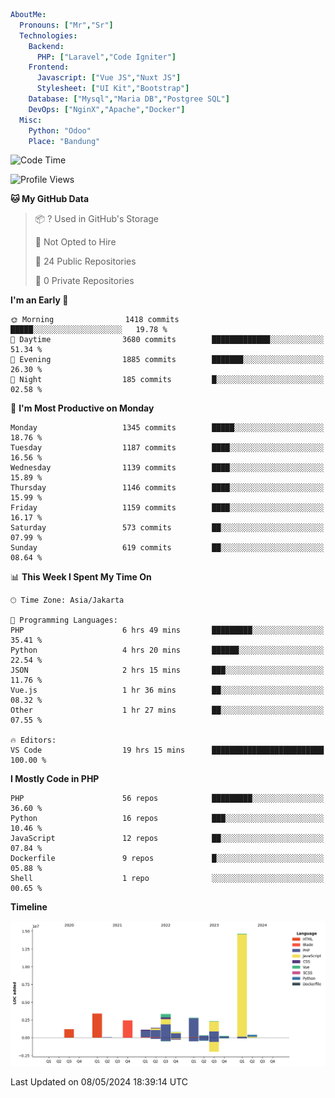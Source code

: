 ```yaml
AboutMe:
  Pronouns: ["Mr","Sr"]
  Technologies:
    Backend:
      PHP: ["Laravel","Code Igniter"]
    Frontend:
      Javascript: ["Vue JS","Nuxt JS"]
      Stylesheet: ["UI Kit","Bootstrap"]
    Database: ["Mysql","Maria DB","Postgree SQL"]
    DevOps: ["NginX","Apache","Docker"]
  Misc:
    Python: "Odoo"
    Place: "Bandung"
```

<!--START_SECTION:waka-->
![Code Time](http://img.shields.io/badge/Code%20Time-1%2C393%20hrs%205%20mins-blue)

![Profile Views](http://img.shields.io/badge/Profile%20Views-0-blue)

**🐱 My GitHub Data** 

> 📦 ? Used in GitHub's Storage 
 > 
> 🚫 Not Opted to Hire
 > 
> 📜 24 Public Repositories 
 > 
> 🔑 0 Private Repositories 
 > 
**I'm an Early 🐤** 

```text
🌞 Morning                1418 commits        █████░░░░░░░░░░░░░░░░░░░░   19.78 % 
🌆 Daytime                3680 commits        █████████████░░░░░░░░░░░░   51.34 % 
🌃 Evening                1885 commits        ███████░░░░░░░░░░░░░░░░░░   26.30 % 
🌙 Night                  185 commits         █░░░░░░░░░░░░░░░░░░░░░░░░   02.58 % 
```
📅 **I'm Most Productive on Monday** 

```text
Monday                   1345 commits        █████░░░░░░░░░░░░░░░░░░░░   18.76 % 
Tuesday                  1187 commits        ████░░░░░░░░░░░░░░░░░░░░░   16.56 % 
Wednesday                1139 commits        ████░░░░░░░░░░░░░░░░░░░░░   15.89 % 
Thursday                 1146 commits        ████░░░░░░░░░░░░░░░░░░░░░   15.99 % 
Friday                   1159 commits        ████░░░░░░░░░░░░░░░░░░░░░   16.17 % 
Saturday                 573 commits         ██░░░░░░░░░░░░░░░░░░░░░░░   07.99 % 
Sunday                   619 commits         ██░░░░░░░░░░░░░░░░░░░░░░░   08.64 % 
```


📊 **This Week I Spent My Time On** 

```text
🕑︎ Time Zone: Asia/Jakarta

💬 Programming Languages: 
PHP                      6 hrs 49 mins       █████████░░░░░░░░░░░░░░░░   35.41 % 
Python                   4 hrs 20 mins       ██████░░░░░░░░░░░░░░░░░░░   22.54 % 
JSON                     2 hrs 15 mins       ███░░░░░░░░░░░░░░░░░░░░░░   11.76 % 
Vue.js                   1 hr 36 mins        ██░░░░░░░░░░░░░░░░░░░░░░░   08.32 % 
Other                    1 hr 27 mins        ██░░░░░░░░░░░░░░░░░░░░░░░   07.55 % 

🔥 Editors: 
VS Code                  19 hrs 15 mins      █████████████████████████   100.00 % 
```

**I Mostly Code in PHP** 

```text
PHP                      56 repos            █████████░░░░░░░░░░░░░░░░   36.60 % 
Python                   16 repos            ███░░░░░░░░░░░░░░░░░░░░░░   10.46 % 
JavaScript               12 repos            ██░░░░░░░░░░░░░░░░░░░░░░░   07.84 % 
Dockerfile               9 repos             █░░░░░░░░░░░░░░░░░░░░░░░░   05.88 % 
Shell                    1 repo              ░░░░░░░░░░░░░░░░░░░░░░░░░   00.65 % 
```



**Timeline**

![Lines of Code chart](https://raw.githubusercontent.com/vheins/vheins/main/assets/bar_graph.png)


 Last Updated on 08/05/2024 18:39:14 UTC
<!--END_SECTION:waka-->
